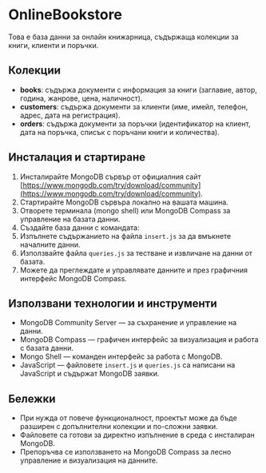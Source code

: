 # OnlineBookstore

Това е база данни за онлайн книжарница, съдържаща колекции за книги, клиенти и поръчки.

## Колекции

- **books**: съдържа документи с информация за книги (заглавие, автор, година, жанрове, цена, наличност).
- **customers**: съдържа документи за клиенти (име, имейл, телефон, адрес, дата на регистрация).
- **orders**: съдържа документи за поръчки (идентификатор на клиент, дата на поръчка, списък с поръчани книги и количества).

## Инсталация и стартиране

1. Инсталирайте MongoDB сървър от официалния сайт [https://www.mongodb.com/try/download/community](https://www.mongodb.com/try/download/community).
2. Стартирайте MongoDB сървъра локално на вашата машина.
3. Отворете терминала (mongo shell) или MongoDB Compass за управление на базата данни.
4. Създайте база данни с командата:
5. Изпълнете съдържанието на файла `insert.js` за да вмъкнете началните данни.
6. Използвайте файла `queries.js` за тестване и извличане на данни от базата.
7. Можете да преглеждате и управлявате данните и през графичния интерфейс MongoDB Compass.

## Използвани технологии и инструменти

- MongoDB Community Server — за съхранение и управление на данни.
- MongoDB Compass — графичен интерфейс за визуализация и работа с базата данни.
- Mongo Shell — команден интерфейс за работа с MongoDB.
- JavaScript — файловете `insert.js` и `queries.js` са написани на JavaScript и съдържат MongoDB заявки.

## Бележки

- При нужда от повече функционалност, проектът може да бъде разширен с допълнителни колекции и по-сложни заявки.
- Файловете са готови за директно изпълнение в среда с инсталиран MongoDB.
- Препоръчва се използването на MongoDB Compass за лесно управление и визуализация на данните.

